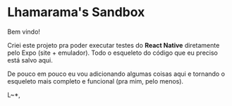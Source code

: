 # Lhamarama's Sandbox

Bem vindo!

Criei este projeto pra poder executar testes do **React Native** diretamente pelo Expo (site + emulador). Todo o esqueleto do código que eu preciso está salvo aqui.

De pouco em pouco eu vou adicionando algumas coisas aqui e tornando o esqueleto mais completo e funcional (pra mim, pelo menos).

L~*,
